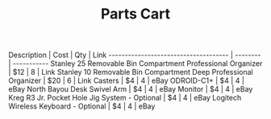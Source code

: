 ﻿---
permalink: /Parts-Cart/
title: "Parts Cart"
tags:
  - build
  - DIY
datatable: true
---




Description                           | Cost | Qty | Link
------------------------------------- | -------- | -----------
Stanley 25 Removable Bin Compartment Professional Organizer | $12 | 8 | Link
Stanley 10 Removable Bin Compartment Deep Professional Organizer | $20 | 6 | Link
Casters | $4 | 4 | eBay
ODROID-C1+ | $4 | 4 | eBay
North Bayou Desk Swivel Arm | $4 | 4 | eBay
Monitor | $4 | 4 | eBay
Kreg R3 Jr. Pocket Hole Jig System - Optional | $4 | 4 | eBay
Logitech Wireless Keyboard - Optional | $4 | 4 | eBay
